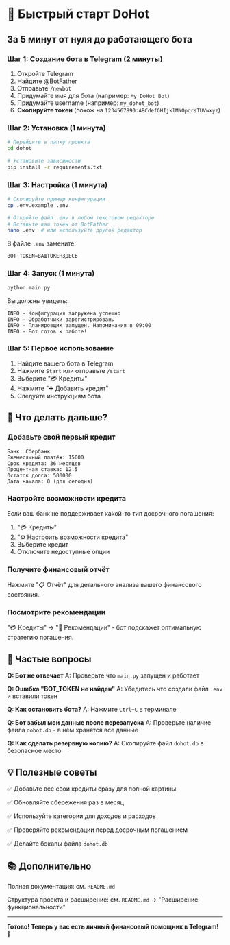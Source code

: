 # 🚀 Быстрый старт DoHot

## За 5 минут от нуля до работающего бота

### Шаг 1: Создание бота в Telegram (2 минуты)

1. Откройте Telegram
2. Найдите [@BotFather](https://t.me/BotFather)
3. Отправьте `/newbot`
4. Придумайте имя для бота (например: `My DoHot Bot`)
5. Придумайте username (например: `my_dohot_bot`)
6. **Скопируйте токен** (похож на `1234567890:ABCdefGHIjklMNOpqrsTUVwxyz`)

### Шаг 2: Установка (1 минута)

```bash
# Перейдите в папку проекта
cd dohot

# Установите зависимости
pip install -r requirements.txt
```

### Шаг 3: Настройка (1 минута)

```bash
# Скопируйте пример конфигурации
cp .env.example .env

# Откройте файл .env в любом текстовом редакторе
# Вставьте ваш токен от BotFather
nano .env  # или используйте другой редактор
```

В файле `.env` замените:
```env
BOT_TOKEN=ВАШТОКЕНЗДЕСЬ
```

### Шаг 4: Запуск (1 минута)

```bash
python main.py
```

Вы должны увидеть:
```
INFO - Конфигурация загружена успешно
INFO - Обработчики зарегистрированы
INFO - Планировщик запущен. Напоминания в 09:00
INFO - Бот готов к работе!
```

### Шаг 5: Первое использование

1. Найдите вашего бота в Telegram
2. Нажмите `Start` или отправьте `/start`
3. Выберите "💳 Кредиты"
4. Нажмите "➕ Добавить кредит"
5. Следуйте инструкциям бота

## 🎯 Что делать дальше?

### Добавьте свой первый кредит

```
Банк: Сбербанк
Ежемесячный платёж: 15000
Срок кредита: 36 месяцев
Процентная ставка: 12.5
Остаток долга: 500000
Дата начала: 0 (для сегодня)
```

### Настройте возможности кредита

Если ваш банк не поддерживает какой-то тип досрочного погашения:

1. "💳 Кредиты"
2. "⚙️ Настроить возможности кредита"
3. Выберите кредит
4. Отключите недоступные опции

### Получите финансовый отчёт

Нажмите "📋 Отчёт" для детального анализа вашего финансового состояния.

### Посмотрите рекомендации

"💳 Кредиты" → "🎯 Рекомендации" - бот подскажет оптимальную стратегию погашения.

## 🔧 Частые вопросы

**Q: Бот не отвечает**
A: Проверьте что `main.py` запущен и работает

**Q: Ошибка "BOT_TOKEN не найден"**
A: Убедитесь что создали файл `.env` и вставили токен

**Q: Как остановить бота?**
A: Нажмите `Ctrl+C` в терминале

**Q: Бот забыл мои данные после перезапуска**
A: Проверьте наличие файла `dohot.db` - в нём хранятся все данные

**Q: Как сделать резервную копию?**
A: Скопируйте файл `dohot.db` в безопасное место

## 💡 Полезные советы

✅ Добавьте все свои кредиты сразу для полной картины

✅ Обновляйте сбережения раз в месяц

✅ Используйте категории для доходов и расходов

✅ Проверяйте рекомендации перед досрочным погашением

✅ Делайте бэкапы файла `dohot.db`

## 📚 Дополнительно

Полная документация: см. `README.md`

Структура проекта и расширение: см. `README.md` → "Расширение функциональности"

---

**Готово! Теперь у вас есть личный финансовый помощник в Telegram! 🎉**
